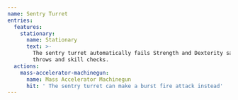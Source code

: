 ```yaml
---
name: Sentry Turret
entries:
  features:
    stationary:
      name: Stationary
      text: >-
        The sentry turret automatically fails Strength and Dexterity saving
        throws and skill checks.
  actions:
    mass-accelerator-machinegun:
      name: Mass Accelerator Machinegun
      hit: ' The sentry turret can make a burst fire attack instead'
---
```

